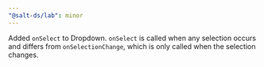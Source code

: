 ```yaml
---
"@salt-ds/lab": minor
---
```


Added `onSelect` to Dropdown. `onSelect` is called when any selection occurs and differs from `onSelectionChange`, which is only called when the selection changes.
